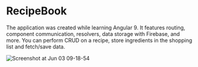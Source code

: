 # RecipeBook

The application was created while learning Angular 9. It features routing, component communication, resolvers, data storage with Firebase, and more. You can perform CRUD on a recipe, store ingredients in the shopping list and fetch/save data.

![Screenshot at Jun 03 09-18-54](https://user-images.githubusercontent.com/48388060/83607347-568f1700-a57b-11ea-87ca-dfb54123f440.png)
